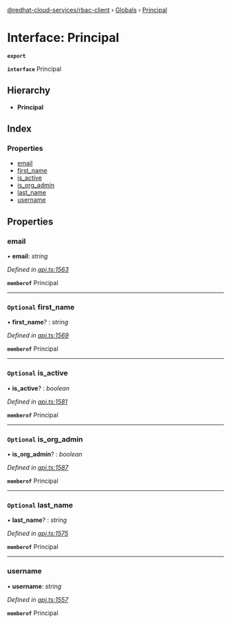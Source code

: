 [@redhat-cloud-services/rbac-client](../README.md) › [Globals](../globals.md) › [Principal](principal.md)

# Interface: Principal

**`export`** 

**`interface`** Principal

## Hierarchy

* **Principal**

## Index

### Properties

* [email](principal.md#email)
* [first_name](principal.md#optional-first_name)
* [is_active](principal.md#optional-is_active)
* [is_org_admin](principal.md#optional-is_org_admin)
* [last_name](principal.md#optional-last_name)
* [username](principal.md#username)

## Properties

###  email

• **email**: *string*

*Defined in [api.ts:1563](https://github.com/RedHatInsights/javascript-clients/blob/master/packages/rbac/api.ts#L1563)*

**`memberof`** Principal

___

### `Optional` first_name

• **first_name**? : *string*

*Defined in [api.ts:1569](https://github.com/RedHatInsights/javascript-clients/blob/master/packages/rbac/api.ts#L1569)*

**`memberof`** Principal

___

### `Optional` is_active

• **is_active**? : *boolean*

*Defined in [api.ts:1581](https://github.com/RedHatInsights/javascript-clients/blob/master/packages/rbac/api.ts#L1581)*

**`memberof`** Principal

___

### `Optional` is_org_admin

• **is_org_admin**? : *boolean*

*Defined in [api.ts:1587](https://github.com/RedHatInsights/javascript-clients/blob/master/packages/rbac/api.ts#L1587)*

**`memberof`** Principal

___

### `Optional` last_name

• **last_name**? : *string*

*Defined in [api.ts:1575](https://github.com/RedHatInsights/javascript-clients/blob/master/packages/rbac/api.ts#L1575)*

**`memberof`** Principal

___

###  username

• **username**: *string*

*Defined in [api.ts:1557](https://github.com/RedHatInsights/javascript-clients/blob/master/packages/rbac/api.ts#L1557)*

**`memberof`** Principal
